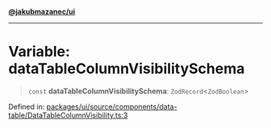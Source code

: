[**@jakubmazanec/ui**](../README.md)

---

# Variable: dataTableColumnVisibilitySchema

> `const` **dataTableColumnVisibilitySchema**: `ZodRecord`\<`ZodBoolean`\>

Defined in:
[packages/ui/source/components/data-table/DataTableColumnVisibility.ts:3](https://github.com/jakubmazanec/tools/blob/b70ba93afff7f67760159378262d2c0b19cfed9e/packages/ui/source/components/data-table/DataTableColumnVisibility.ts#L3)
